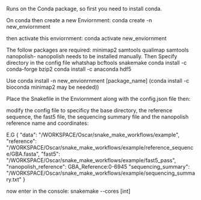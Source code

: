 Runs on the Conda package, so first you need to install conda.

On conda then create a new Enviornment:
conda create -n new_enviornment

then activate this enviornment:
conda activate new_enviornment

The follow packages are required:
minimap2
samtools
qualimap
samtools
nanopolish- nanopolish needs to be installed manually. Then Specify directory in the config file
whatshap
bcftools
snakemake
conda install -c conda-forge bzip2
conda install -c anaconda hdf5

Use
conda install -n new_envionrnment [package_name] (conda install -c bioconda minimap2 may be needed))

Place the Snakefile in the Enviornment along with the config.json file then:


modify the config file to specificy the base directory, the reference sequence, the fast5 file, the sequencing summary file and the nanopolish reference name and coordinates: 

E.G
{
    "data": "/WORKSPACE/Oscar/snake_make_workflows/example",
    "reference": "/WORKSPACE/Oscar/snake_make_workflows/example/reference_sequence/GBA.fasta",
    "fast5": "/WORKSPACE/Oscar/snake_make_workflows/example/fast5_pass",
    "nanopolish_reference": GBA_Reference:0-6945
    "sequencing_summary": "/WORKSPACE/Oscar/snake_make_workflows/example/sequencing_summary.txt"
}


now enter in the console:
snakemake --cores [int]
